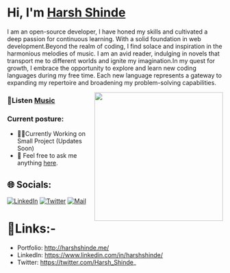 # Hi, I'm [Harsh Shinde](http://harshshinde.me/)

I am an open-source developer, I have honed my skills and cultivated a deep passion for continuous learning. With a solid foundation in web development.Beyond the realm of coding, I find solace and inspiration in the harmonious melodies of music. I am an avid reader, indulging in novels that transport me to different worlds and ignite my imagination.In my quest for growth, I embrace the opportunity to explore and learn new coding languages during my free time. Each new language represents a gateway to expanding my repertoire and broadening my problem-solving capabilities.

<img align="right" src="https://wakatime.com/share/@Harshinde/b8648e6a-47d4-45bc-bf41-1b72e8696f1b.svg" height="300px">

### 🎵Listen [Music](https://youtu.be/n3T3K2MHNjM) 

### Current posture:
- 👨‍💻Currently Working on Small Project (Updates Soon)
- 💬 Feel free to ask me anything [here](mailto:harshinde.hks@gmail.com).

## 🌐 Socials:
[![LinkedIn](https://img.shields.io/badge/linkedin-%230077B5.svg?&style=for-the-badge&logo=linkedin&logoColor=white)](https://www.linkedin.com/in/harshshinde/) [![Twitter](https://img.shields.io/badge/twitter-1DA1F2.svg?&style=for-the-badge&logo=twitter&logoColor=white)](https://twitter.com/@Harsh_Shinde_) [![Mail](https://img.shields.io/badge/-HarshShinde-c14438?style=for-the-badge&logo=Gmail&logoColor=white)](mailto:lmfphks@icloud.com) 

# 🔗Links:-
- Portfolio: http://harshshinde.me/
- LinkedIn: https://www.linkedin.com/in/harshshinde/
- Twitter: https://twitter.com/Harsh_Shinde_
